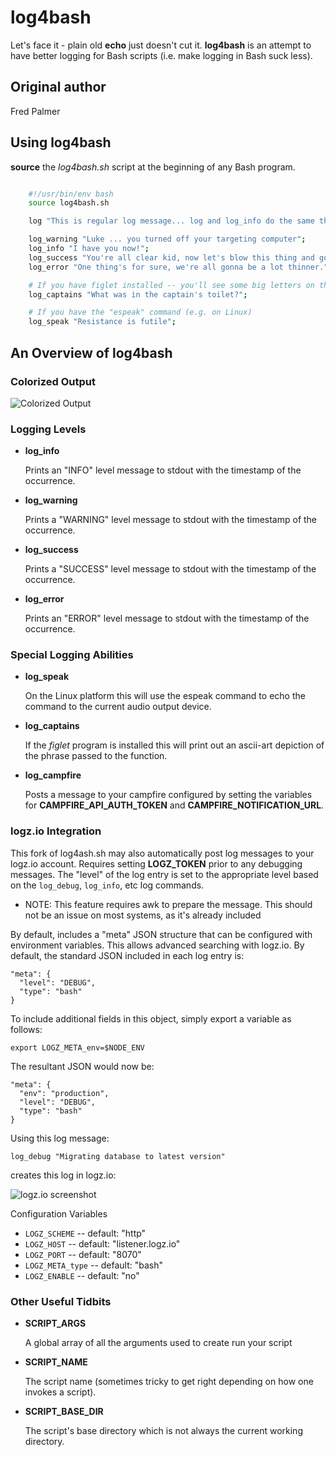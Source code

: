 # log4bash

Let's face it - plain old **echo** just doesn't cut it.  **log4bash** is an attempt to have better logging for Bash scripts (i.e. make logging in Bash suck less).

## Original author

Fred Palmer

## Using log4bash

**source** the *log4bash.sh* script at the beginning of any Bash program.

``` bash

    #!/usr/bin/env bash
    source log4bash.sh

    log "This is regular log message... log and log_info do the same thing";

    log_warning "Luke ... you turned off your targeting computer";
    log_info "I have you now!";
    log_success "You're all clear kid, now let's blow this thing and go home.";
    log_error "One thing's for sure, we're all gonna be a lot thinner.";

    # If you have figlet installed -- you'll see some big letters on the screen!
    log_captains "What was in the captain's toilet?";

    # If you have the "espeak" command (e.g. on Linux)
    log_speak "Resistance is futile";

```

## An Overview of log4bash


### Colorized Output

![Colorized Output](https://img.skitch.com/20110526-46e6ng8hj11pshw2s5my7e841.jpg "Colorized Output")

### Logging Levels

* **log_info**

    Prints an "INFO" level message to stdout with the timestamp of the occurrence.

* **log_warning**

    Prints a "WARNING" level message to stdout with the timestamp of the occurrence.

* **log_success**

    Prints a "SUCCESS" level message to stdout with the timestamp of the occurrence.

* **log_error**

    Prints an "ERROR" level message to stdout with the timestamp of the occurrence.

### Special Logging Abilities

* **log_speak**

    On the Linux platform this will use the espeak command to echo the command to the current audio output device.

* **log_captains**

    If the *figlet* program is installed this will print out an ascii-art depiction of the phrase passed to the function.

* **log_campfire**

    Posts a message to your campfire configured by setting the variables for **CAMPFIRE_API_AUTH_TOKEN** and **CAMPFIRE_NOTIFICATION_URL**.

### logz.io Integration

This fork of log4ash.sh may also automatically post log messages to your logz.io account.  Requires setting **LOGZ_TOKEN** prior to any debugging messages.  The "level" of the log entry is set to the appropriate level based on the `log_debug`, `log_info`, etc log commands.

* NOTE: This feature requires awk to prepare the message.  This should not be an issue on most systems, as it's already included

By default, includes a "meta" JSON structure that can be configured with environment variables.  This allows advanced searching with logz.io.  By default, the standard JSON included in each log entry is:

    "meta": {
      "level": "DEBUG",
      "type": "bash"
    }

To include additional fields in this object, simply export a variable as follows:

    export LOGZ_META_env=$NODE_ENV

The resultant JSON would now be:

    "meta": {
      "env": "production",
      "level": "DEBUG",
      "type": "bash"
    }

Using this log message:

    log_debug "Migrating database to latest version"

creates this log in logz.io:

![logz.io screenshot](https://ibin.co/3MY2Qhc4G0Ef.png "logz.io Screenshot")


Configuration Variables

* `LOGZ_SCHEME` -- default: "http"
* `LOGZ_HOST` -- default: "listener.logz.io"
* `LOGZ_PORT` -- default: "8070"
* `LOGZ_META_type` -- default: "bash"
* `LOGZ_ENABLE` -- default: "no"


### Other Useful Tidbits

* **SCRIPT_ARGS**

    A global array of all the arguments used to create run your script

* **SCRIPT_NAME**

    The script name (sometimes tricky to get right depending on how one invokes a script).

* **SCRIPT_BASE_DIR**

    The script's base directory which is not always the current working directory.



